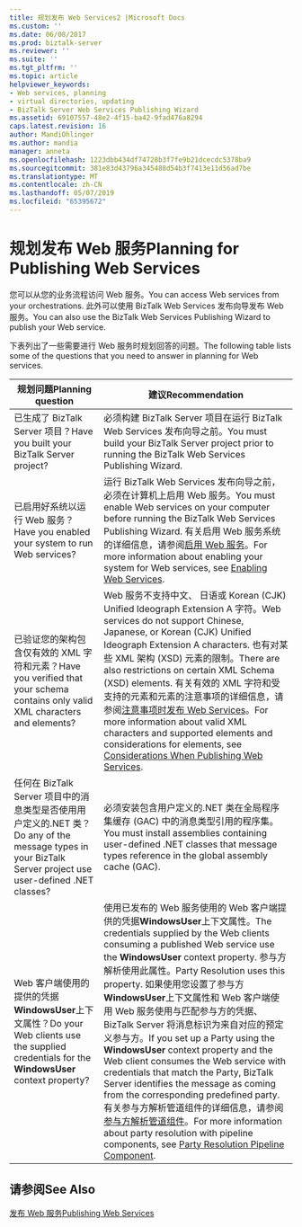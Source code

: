 ```yaml
---
title: 规划发布 Web Services2 |Microsoft Docs
ms.custom: ''
ms.date: 06/08/2017
ms.prod: biztalk-server
ms.reviewer: ''
ms.suite: ''
ms.tgt_pltfrm: ''
ms.topic: article
helpviewer_keywords:
- Web services, planning
- virtual directories, updating
- BizTalk Server Web Services Publishing Wizard
ms.assetid: 69107557-48e2-4f15-ba42-9fad476a8294
caps.latest.revision: 16
author: MandiOhlinger
ms.author: mandia
manager: anneta
ms.openlocfilehash: 1223dbb434df74728b3f7fe9b21dcecdc5378ba9
ms.sourcegitcommit: 381e83d43796a345488d54b3f7413e11d56ad7be
ms.translationtype: MT
ms.contentlocale: zh-CN
ms.lasthandoff: 05/07/2019
ms.locfileid: "65395672"
---
```

# <a name="planning-for-publishing-web-services"></a><span data-ttu-id="c555c-102">规划发布 Web 服务</span><span class="sxs-lookup"><span data-stu-id="c555c-102">Planning for Publishing Web Services</span></span>
<span data-ttu-id="c555c-103">您可以从您的业务流程访问 Web 服务。</span><span class="sxs-lookup"><span data-stu-id="c555c-103">You can access Web services from your orchestrations.</span></span> <span data-ttu-id="c555c-104">此外可以使用 BizTalk Web Services 发布向导发布 Web 服务。</span><span class="sxs-lookup"><span data-stu-id="c555c-104">You can also use the BizTalk Web Services Publishing Wizard to publish your Web service.</span></span>  
  
 <span data-ttu-id="c555c-105">下表列出了一些需要进行 Web 服务时规划回答的问题。</span><span class="sxs-lookup"><span data-stu-id="c555c-105">The following table lists some of the questions that you need to answer in planning for Web services.</span></span>  
  
|<span data-ttu-id="c555c-106">规划问题</span><span class="sxs-lookup"><span data-stu-id="c555c-106">Planning question</span></span>|<span data-ttu-id="c555c-107">建议</span><span class="sxs-lookup"><span data-stu-id="c555c-107">Recommendation</span></span>|  
|-----------------------|--------------------|  
|<span data-ttu-id="c555c-108">已生成了 BizTalk Server 项目？</span><span class="sxs-lookup"><span data-stu-id="c555c-108">Have you built your BizTalk Server project?</span></span>|<span data-ttu-id="c555c-109">必须构建 BizTalk Server 项目在运行 BizTalk Web Services 发布向导之前。</span><span class="sxs-lookup"><span data-stu-id="c555c-109">You must build your BizTalk Server project prior to running the BizTalk Web Services Publishing Wizard.</span></span>|  
|<span data-ttu-id="c555c-110">已启用好系统以运行 Web 服务？</span><span class="sxs-lookup"><span data-stu-id="c555c-110">Have you enabled your system to run Web services?</span></span>|<span data-ttu-id="c555c-111">运行 BizTalk Web Services 发布向导之前，必须在计算机上启用 Web 服务。</span><span class="sxs-lookup"><span data-stu-id="c555c-111">You must enable Web services on your computer before running the BizTalk Web Services Publishing Wizard.</span></span> <span data-ttu-id="c555c-112">有关启用 Web 服务系统的详细信息，请参阅[启用 Web 服务](../core/enabling-web-services.md)。</span><span class="sxs-lookup"><span data-stu-id="c555c-112">For more information about enabling your system for Web services, see [Enabling Web Services](../core/enabling-web-services.md).</span></span>|  
|<span data-ttu-id="c555c-113">已验证您的架构包含仅有效的 XML 字符和元素？</span><span class="sxs-lookup"><span data-stu-id="c555c-113">Have you verified that your schema contains only valid XML characters and elements?</span></span>|<span data-ttu-id="c555c-114">Web 服务不支持中文、 日语或 Korean (CJK) Unified Ideograph Extension A 字符。</span><span class="sxs-lookup"><span data-stu-id="c555c-114">Web services do not support Chinese, Japanese, or Korean (CJK) Unified Ideograph Extension A characters.</span></span> <span data-ttu-id="c555c-115">也有对某些 XML 架构 (XSD) 元素的限制。</span><span class="sxs-lookup"><span data-stu-id="c555c-115">There are also restrictions on certain XML Schema (XSD) elements.</span></span> <span data-ttu-id="c555c-116">有关有效的 XML 字符和受支持的元素和元素的注意事项的详细信息，请参阅[注意事项时发布 Web Services](../core/considerations-when-publishing-web-services.md)。</span><span class="sxs-lookup"><span data-stu-id="c555c-116">For more information about valid XML characters and supported elements and considerations for elements, see [Considerations When Publishing Web Services](../core/considerations-when-publishing-web-services.md).</span></span>|  
|<span data-ttu-id="c555c-117">任何在 BizTalk Server 项目中的消息类型是否使用用户定义的.NET 类？</span><span class="sxs-lookup"><span data-stu-id="c555c-117">Do any of the message types in your BizTalk Server project use user-defined .NET classes?</span></span>|<span data-ttu-id="c555c-118">必须安装包含用户定义的.NET 类在全局程序集缓存 (GAC) 中的消息类型引用的程序集。</span><span class="sxs-lookup"><span data-stu-id="c555c-118">You must install assemblies containing user-defined .NET classes that message types reference in the global assembly cache (GAC).</span></span>|  
|<span data-ttu-id="c555c-119">Web 客户端使用的提供的凭据**WindowsUser**上下文属性？</span><span class="sxs-lookup"><span data-stu-id="c555c-119">Do your Web clients use the supplied credentials for the **WindowsUser** context property?</span></span>|<span data-ttu-id="c555c-120">使用已发布的 Web 服务使用的 Web 客户端提供的凭据**WindowsUser**上下文属性。</span><span class="sxs-lookup"><span data-stu-id="c555c-120">The credentials supplied by the Web clients consuming a published Web service use the **WindowsUser** context property.</span></span> <span data-ttu-id="c555c-121">参与方解析使用此属性。</span><span class="sxs-lookup"><span data-stu-id="c555c-121">Party Resolution uses this property.</span></span> <span data-ttu-id="c555c-122">如果使用您设置了参与方**WindowsUser**上下文属性和 Web 客户端使用 Web 服务使用与匹配参与方的凭据、 BizTalk Server 将消息标识为来自对应的预定义参与方。</span><span class="sxs-lookup"><span data-stu-id="c555c-122">If you set up a Party using the **WindowsUser** context property and the Web client consumes the Web service with credentials that match the Party, BizTalk Server identifies the message as coming from the corresponding predefined party.</span></span> <span data-ttu-id="c555c-123">有关参与方解析管道组件的详细信息，请参阅[参与方解析管道组件](../core/party-resolution-pipeline-component.md)。</span><span class="sxs-lookup"><span data-stu-id="c555c-123">For more information about party resolution with pipeline components, see [Party Resolution Pipeline Component](../core/party-resolution-pipeline-component.md).</span></span>|  
  
## <a name="see-also"></a><span data-ttu-id="c555c-124">请参阅</span><span class="sxs-lookup"><span data-stu-id="c555c-124">See Also</span></span>  
 [<span data-ttu-id="c555c-125">发布 Web 服务</span><span class="sxs-lookup"><span data-stu-id="c555c-125">Publishing Web Services</span></span>](../core/publishing-web-services.md)